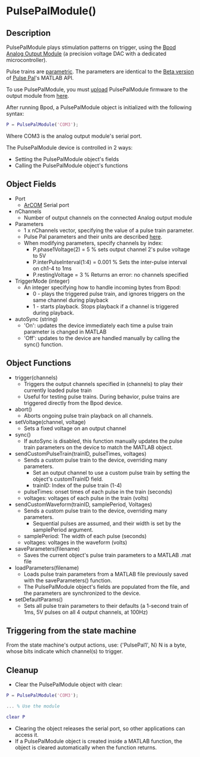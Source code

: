 # PulsePalModule()

## Description

PulsePalModule plays stimulation patterns on trigger, using the [Bpod Analog Output Module](../assembly/analog-input-module-assembly.md) (a precision voltage DAC with a dedicated microcontroller).

Pulse trains are [parametric](http://www.google.com/url?q=http%3A%2F%2Fsites.google.com%2Fsite%2Fpulsepalwiki%2Fparameter-guide&sa=D&sntz=1&usg=AOvVaw1ZWmqWtNp5a9EmGr7xA_v9). The parameters are identical to the [Beta version](https://www.google.com/url?q=https%3A%2F%2Fgithub.com%2Fsanworks%2FPulsePal%2Ftree%2Fbeta%2FMATLAB_GEN2&sa=D&sntz=1&usg=AOvVaw1zt-fb28L_J_GRnNAyx7CW) of [Pulse Pal](http://www.google.com/url?q=http%3A%2F%2Fsites.google.com%2Fsite%2Fpulsepalwiki%2Fhome&sa=D&sntz=1&usg=AOvVaw18RXRTwRYC7wH5orxsQg3j)'s MATLAB API.

To use PulsePalModule, you must [upload](../install-and-update/firmware-update.md) PulsePalModule firmware to the output module from [here](https://www.google.com/url?q=https%3A%2F%2Fgithub.com%2Fsanworks%2FBpod_AnalogOutput_Firmware&sa=D&sntz=1&usg=AOvVaw2mYfTij1ftDktlZRDZH-oN).

After running Bpod, a PulsePalModule object is initialized with the following syntax:

```matlab
P = PulsePalModule('COM3');
```

Where COM3 is the analog output module's serial port.

The PulsePalModule device is controlled in 2 ways:

- Setting the PulsePalModule object's fields
- Calling the PulsePalModule object's functions

## Object Fields

- Port
    - [ArCOM](https://www.google.com/url?q=https%3A%2F%2Fgithub.com%2Fsanworks%2FArCOM&sa=D&sntz=1&usg=AOvVaw2OHUdnSsYwO-uBGXj0R92G) Serial port
- nChannels
    - Number of output channels on the connected Analog output module
- Parameters
    - 1 x nChannels vector, specifying the value of a pulse train parameter.
    - Pulse Pal parameters and their units are described [here](http://www.google.com/url?q=http%3A%2F%2Fsites.google.com%2Fsite%2Fpulsepalwiki%2Fparameter-guide&sa=D&sntz=1&usg=AOvVaw1ZWmqWtNp5a9EmGr7xA_v9).
    - When modifying parameters, specify channels by index:
        - P.phase1Voltage(2) = 5 % sets output channel 2's pulse voltage to 5V
        - P.interPulseInterval(1:4) = 0.001 % Sets the inter-pulse interval on ch1-4 to 1ms
        - P.restingVoltage = 3 % Returns an error: no channels specified
- TriggerMode (integer)
    - An integer specifying how to handle incoming bytes from Bpod:
        - 0 - plays the triggered pulse train, and ignores triggers on the same channel during playback
        - 1 - starts playback. Stops playback if a channel is triggered during playback.
- autoSync (string)
    - 'On': updates the device immediately each time a pulse train parameter is changed in MATLAB
    - 'Off': updates to the device are handled manually by calling the sync() function.

## Object Functions

- trigger(channels)
    - Triggers the output channels specified in (channels) to play their currently loaded pulse train
    - Useful for testing pulse trains. During behavior, pulse trains are triggered directly from the Bpod device.
- abort()
    - Aborts ongoing pulse train playback on all channels.
- setVoltage(channel, voltage)
    - Sets a fixed voltage on an output channel
- sync()
    - If autoSync is disabled, this function manually updates the pulse train parameters on the device to match the MATLAB object.
- sendCustomPulseTrain(trainID, pulseTimes, voltages)
    - Sends a custom pulse train to the device, overriding many parameters.
        - Set an output channel to use a custom pulse train by setting the object's customTrainID field.
        - trainID: Index of the pulse train (1-4)
    - pulseTimes: onset times of each pulse in the train (seconds)
    - voltages: voltages of each pulse in the train (volts)
- sendCustomWaveform(trainID, samplePeriod, Voltages)
    - Sends a custom pulse train to the device, overriding many parameters.
        - Sequential pulses are assumed, and their width is set by the samplePeriod argument.
    - samplePeriod: The width of each pulse (seconds)
    - voltages: voltages in the waveform (volts)
- saveParameters(filename)
    - Saves the current object's pulse train parameters to a MATLAB .mat file
- loadParameters(filename)
    - Loads pulse train parameters from a MATLAB file previously saved with the saveParameters() function.
    - The PulsePalModule object's fields are populated from the file, and the parameters are synchronized to the device.
- setDefaultParams()
    - Sets all pulse train parameters to their defaults (a 1-second train of 1ms, 5V pulses on all 4 output channels, at 100Hz)

## Triggering from the state machine
From the state machine's output actions, use:
{'PulsePal1', N}
N is a byte, whose bits indicate which channel(s) to trigger.

## Cleanup

- Clear the PulsePalModule object with clear:
```matlab
P = PulsePalModule('COM3');

... % Use the module

clear P
```

- Clearing the object releases the serial port, so other applications can access it.
- If a PulsePalModule object is created inside a MATLAB function, the object is cleared automatically when the function returns.